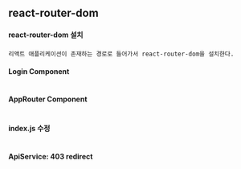 ## react-router-dom

#### react-router-dom 설치

```
리액트 애플리케이션이 존재하는 경로로 들어가서 react-router-dom을 설치한다.
```
#### Login Component

```

```
#### AppRouter Component

```

```
#### index.js 수정

```

```
#### ApiService: 403 redirect

```

```
